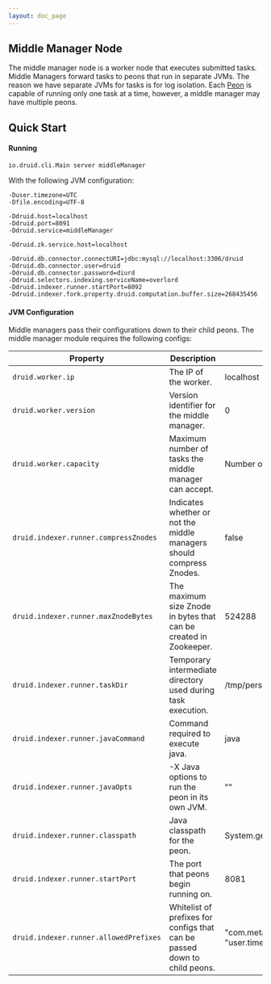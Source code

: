 ```yaml
---
layout: doc_page
---
```


Middle Manager Node
------------------

The middle manager node is a worker node that executes submitted tasks. Middle Managers forward tasks to peons that run in separate JVMs.
The reason we have separate JVMs for tasks is for log isolation. Each [Peon](Peons.html) is capable of running only one task at a time, however, a middle manager may have multiple peons.

Quick Start
------------------

#### Running

```
io.druid.cli.Main server middleManager
```

With the following JVM configuration:

```
-Duser.timezone=UTC
-Dfile.encoding=UTF-8

-Ddruid.host=localhost
-Ddruid.port=8091
-Ddruid.service=middleManager

-Ddruid.zk.service.host=localhost

-Ddruid.db.connector.connectURI=jdbc:mysql://localhost:3306/druid
-Ddruid.db.connector.user=druid
-Ddruid.db.connector.password=diurd
-Ddruid.selectors.indexing.serviceName=overlord
-Ddruid.indexer.runner.startPort=8092
-Ddruid.indexer.fork.property.druid.computation.buffer.size=268435456
```

#### JVM Configuration

Middle managers pass their configurations down to their child peons. The middle manager module requires the following configs:

|Property|Description|Default|
|--------|-----------|-------|
|`druid.worker.ip`|The IP of the worker.|localhost|
|`druid.worker.version`|Version identifier for the middle manager.|0|
|`druid.worker.capacity`|Maximum number of tasks the middle manager can accept.|Number of available processors - 1|
|`druid.indexer.runner.compressZnodes`|Indicates whether or not the middle managers should compress Znodes.|false|
|`druid.indexer.runner.maxZnodeBytes`|The maximum size Znode in bytes that can be created in Zookeeper.|524288|
|`druid.indexer.runner.taskDir`|Temporary intermediate directory used during task execution.|/tmp/persistent|
|`druid.indexer.runner.javaCommand`|Command required to execute java.|java|
|`druid.indexer.runner.javaOpts`|-X Java options to run the peon in its own JVM.|""|
|`druid.indexer.runner.classpath`|Java classpath for the peon.|System.getProperty("java.class.path")|
|`druid.indexer.runner.startPort`|The port that peons begin running on.|8081|
|`druid.indexer.runner.allowedPrefixes`|Whitelist of prefixes for configs that can be passed down to child peons.|"com.metamx", "druid", "io.druid", "user.timezone","file.encoding"|

